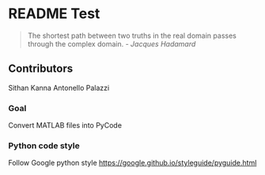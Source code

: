 # README Test

> The shortest path between two truths in the real domain passes through the complex domain. 
 *- Jacques Hadamard*



## Contributors
Sithan Kanna
Antonello Palazzi

### Goal
Convert MATLAB files into PyCode


### Python code style
Follow Google python style https://google.github.io/styleguide/pyguide.html

